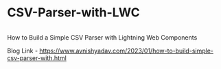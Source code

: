 # CSV-Parser-with-LWC
<img href="How to Build a Simple CSV Parser with Lightning Web Components.jpg">

How to Build a Simple CSV Parser with Lightning Web Components

Blog Link - https://www.avnishyadav.com/2023/01/how-to-build-simple-csv-parser-with.html
